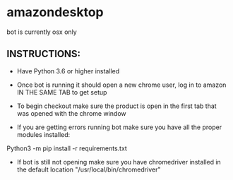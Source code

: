 # amazondesktop
bot is currently osx only

INSTRUCTIONS:
-------------
- Have Python 3.6 or higher installed

- Once bot is running it should open a new chrome user, log in to amazon IN THE SAME TAB to get setup

- To begin checkout make sure the product is open in the first tab that was opened with the chrome window

- If you are getting errors running bot make sure you have all the proper modules installed:

 Python3 -m pip install -r requirements.txt

- If bot is still not opening make sure you have chromedriver installed in the default location "/usr/local/bin/chromedriver"


